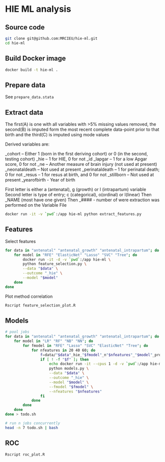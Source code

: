 # HIE ML analysis

## Source code

```sh
git clone git@github.com:MRCIEU/hie-ml.git
cd hie-ml
```

## Build Docker image

```sh
docker build -t hie-ml .
```

## Prepare data

See ```prepare_data.stata```

## Extract data

The first(A) is one with all variables with >5% missing values removed, the second(B) is imputed form the most recent complete data-point prior to that birth and the third(C) is imputed using mode values

Derived variables are:

_cohort – Either 1 (born in the first deriving cohort) or 0 (in the second, testing cohort)
_hie – 1 for HIE, 0 for not
_id
_lapgar – 1 for a low Apgar score, 0 for not
_ne – Another measure of brain injury (not used at present)
_neonataldeath – Not used at present
_perinataldeath – 1 for perinatal death; 0 for not
_resus – 1 for resus at birth, and 0 for not
_stillborn – Not used at present
_yearofbirth -  Year of birth

First letter is either a (antenatal), g (growth) or I (intrapartum) variable
Second letter is type of entry; c (categorical), o(ordinal) or l(linear)
Then _NAME (most have one given)
Then _#### - number of were extraction was performed on the Variable File


```sh
docker run -it -v `pwd`:/app hie-ml python extract_features.py
```

## Features

Select features

```sh
for data in "antenatal" "antenatal_growth" "antenatal_intrapartum"; do
    for model in "RFE" "ElasticNet" "Lasso" "SVC" "Tree"; do
        docker run -it -d -v `pwd`:/app hie-ml \
        python feature_selection.py \
        --data "$data" \
        --outcome "_hie" \
        --model "$model"
    done
done
```

Plot method correlation

```sh
Rscript feature_selection_plot.R
```

## Models

```sh
# pool jobs
for data in "antenatal" "antenatal_growth" "antenatal_intrapartum"; do
    for model in "LR" "RF" "NB" "NN"; do
        for fmodel in "RFE" "Lasso" "SVC" "ElasticNet" "Tree"; do
            for nfeatures in 20 40 60; do
                f=data/"$data"_hie_"$fmodel"_n"$nfeatures"_"$model"_prob.csv
                if [ ! -f "$f" ]; then
                    echo docker run -it --cpus 1 -d -v `pwd`:/app hie-ml \
                    python models.py \
                    --data "$data" \
                    --outcome "_hie" \
                    --model "$model" \
                    --fmodel "$fmodel" \
                    --nfeatures "$nfeatures"
                fi
            done
        done
    done
done > todo.sh

# run n jobs concurrently
head -n 7 todo.sh | bash
```

## ROC

```sh
Rscript roc_plot.R
```